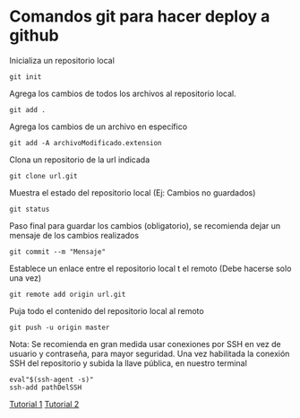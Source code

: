 # Comandos git para hacer deploy a github

Inicializa un repositorio local

```
git init
```       

Agrega los cambios de todos los archivos al repositorio local.

```
git add .
```

Agrega los cambios de un archivo en específico
```
git add -A archivoModificado.extension
```

Clona un repositorio de la url indicada
```
git clone url.git
```

Muestra el estado del repositorio local (Ej: Cambios no guardados)
```
git status
```

Paso final para guardar los cambios (obligatorio), se recomienda dejar un mensaje de los cambios realizados
```
git commit --m "Mensaje"
```

Establece un enlace entre el repositorio local t el remoto (Debe hacerse solo una vez)
```
git remote add origin url.git
```

Puja todo el contenido del repositorio local al remoto
```
git push -u origin master
```

Nota: Se recomienda en gran medida usar conexiones por SSH en vez de usuario y contraseña, para mayor seguridad.
Una vez habilitada la conexión SSH del repositorio y subida la llave pública, en nuestro terminal
```
eval"$(ssh-agent -s)"
ssh-add pathDelSSH
```


[Tutorial 1](https://www.youtube.com/watch?v=G69dfwG2DJ4)
[Tutorial 2](http://github.com/guides/providing-your-ssh-key)

